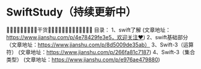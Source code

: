 # SwiftStudy（持续更新中）
🌟🌟🌟🌟🌟🌟🌟🌟🌟干货🌟🌟🌟🌟🌟🌟🌟🌟🌟🌟🌟🌟🌟
目录：
        1、swift了解
        (文章地址：https://www.jianshu.com/p/4e78429fe3e5，欢迎关注❤️)
        2、swift基础部分
     （文章地址：https://www.jianshu.com/p/8d5009de35ab）
       3、Swift-3（运算符）
       (文章地址：https://www.jianshu.com/p/266fa81c7187)
       4、Swift-3（集合类型）
      (文章地址：https://www.jianshu.com/p/e976ae479880)
